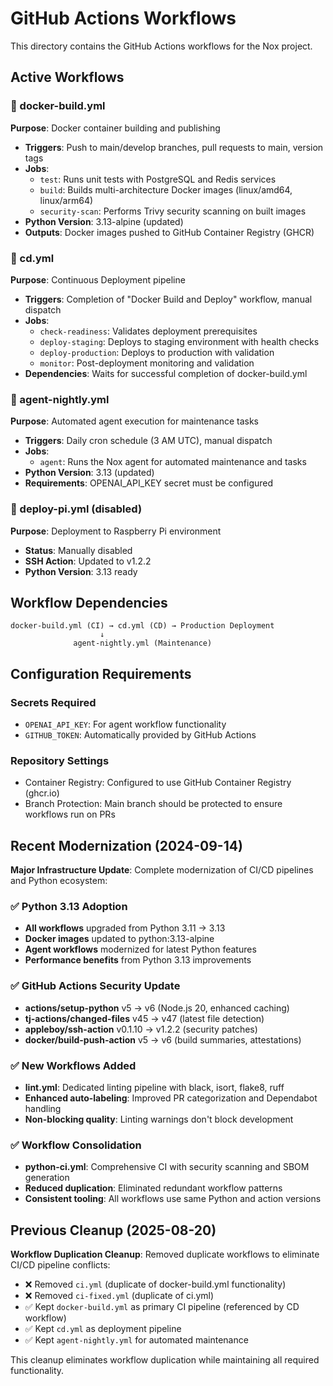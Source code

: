 # GitHub Actions Workflows

This directory contains the GitHub Actions workflows for the Nox project.

## Active Workflows

### 🔧 docker-build.yml
**Purpose**: Docker container building and publishing
- **Triggers**: Push to main/develop branches, pull requests to main, version tags
- **Jobs**:
  - `test`: Runs unit tests with PostgreSQL and Redis services
  - `build`: Builds multi-architecture Docker images (linux/amd64, linux/arm64)
  - `security-scan`: Performs Trivy security scanning on built images
- **Python Version**: 3.13-alpine (updated)
- **Outputs**: Docker images pushed to GitHub Container Registry (GHCR)

### 🚀 cd.yml
**Purpose**: Continuous Deployment pipeline
- **Triggers**: Completion of "Docker Build and Deploy" workflow, manual dispatch
- **Jobs**:
  - `check-readiness`: Validates deployment prerequisites
  - `deploy-staging`: Deploys to staging environment with health checks
  - `deploy-production`: Deploys to production with validation
  - `monitor`: Post-deployment monitoring and validation
- **Dependencies**: Waits for successful completion of docker-build.yml

### 🤖 agent-nightly.yml
**Purpose**: Automated agent execution for maintenance tasks
- **Triggers**: Daily cron schedule (3 AM UTC), manual dispatch
- **Jobs**:
  - `agent`: Runs the Nox agent for automated maintenance and tasks
- **Python Version**: 3.13 (updated)
- **Requirements**: OPENAI_API_KEY secret must be configured

### 🚀 deploy-pi.yml (disabled)
**Purpose**: Deployment to Raspberry Pi environment  
- **Status**: Manually disabled
- **SSH Action**: Updated to v1.2.2
- **Python Version**: 3.13 ready

## Workflow Dependencies

```
docker-build.yml (CI) → cd.yml (CD) → Production Deployment
                    ↓
              agent-nightly.yml (Maintenance)
```

## Configuration Requirements

### Secrets Required
- `OPENAI_API_KEY`: For agent workflow functionality
- `GITHUB_TOKEN`: Automatically provided by GitHub Actions

### Repository Settings
- Container Registry: Configured to use GitHub Container Registry (ghcr.io)
- Branch Protection: Main branch should be protected to ensure workflows run on PRs

## Recent Modernization (2024-09-14)

**Major Infrastructure Update**: Complete modernization of CI/CD pipelines and Python ecosystem:

### ✅ Python 3.13 Adoption
- **All workflows** upgraded from Python 3.11 → 3.13
- **Docker images** updated to python:3.13-alpine
- **Agent workflows** modernized for latest Python features
- **Performance benefits** from Python 3.13 improvements

### ✅ GitHub Actions Security Update  
- **actions/setup-python** v5 → v6 (Node.js 20, enhanced caching)
- **tj-actions/changed-files** v45 → v47 (latest file detection)
- **appleboy/ssh-action** v0.1.10 → v1.2.2 (security patches)
- **docker/build-push-action** v5 → v6 (build summaries, attestations)

### ✅ New Workflows Added
- **lint.yml**: Dedicated linting pipeline with black, isort, flake8, ruff
- **Enhanced auto-labeling**: Improved PR categorization and Dependabot handling
- **Non-blocking quality**: Linting warnings don't block development

### ✅ Workflow Consolidation
- **python-ci.yml**: Comprehensive CI with security scanning and SBOM generation
- **Reduced duplication**: Eliminated redundant workflow patterns
- **Consistent tooling**: All workflows use same Python and action versions

## Previous Cleanup (2025-08-20)

**Workflow Duplication Cleanup**: Removed duplicate workflows to eliminate CI/CD pipeline conflicts:
- ❌ Removed `ci.yml` (duplicate of docker-build.yml functionality)
- ❌ Removed `ci-fixed.yml` (duplicate of ci.yml)
- ✅ Kept `docker-build.yml` as primary CI pipeline (referenced by CD workflow)
- ✅ Kept `cd.yml` as deployment pipeline
- ✅ Kept `agent-nightly.yml` for automated maintenance

This cleanup eliminates workflow duplication while maintaining all required functionality.
